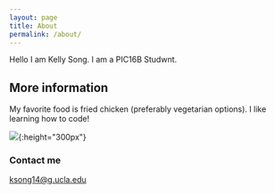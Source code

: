 ```yaml
---
layout: page
title: About
permalink: /about/
---
```

Hello I am Kelly Song. I am a PIC16B Studwnt.

## More information

My favorite food is fried chicken (preferably vegetarian options). I like learning how to code!

![](/images/puppycat.jpg){:height="300px"}

### Contact me

[ksong14@g.ucla.edu](mailto:puppycat@puppycat.org)